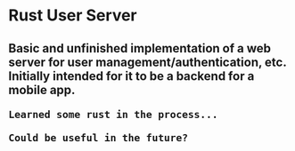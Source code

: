 <h1>Rust User Server</h1>


<h2> Basic and unfinished implementation of a web server for user management/authentication, etc. Initially intended for it to be a backend for a mobile app.
  
    Learned some rust in the process...

    Could be useful in the future?
</h2>
